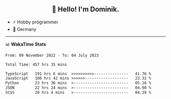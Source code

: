 <h2 align="center">👋 Hello! I'm Dominik.</h2>

- ⚡ Hobby programmer
- 📍 Germany

---
📊 **WakaTime Stats**
<!--START_SECTION:waka-->

```txt
From: 09 November 2022 - To: 04 July 2023

Total Time: 457 hrs 35 mins

TypeScript   191 hrs 6 mins  >>>>>>>>>>---------------   41.76 %
JavaScript   106 hrs 42 mins >>>>>>-------------------   23.32 %
Python       23 hrs 36 mins  >------------------------   05.16 %
JSON         22 hrs 24 mins  >------------------------   04.90 %
SCSS         20 hrs 4 mins   >------------------------   04.39 %
```

<!--END_SECTION:waka-->
